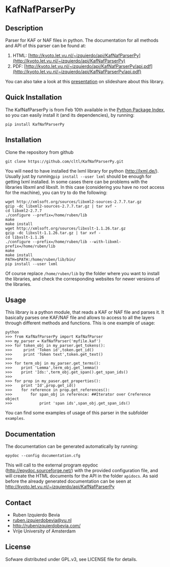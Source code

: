 KafNafParserPy
=============

Description
----------
Parser for KAF or  NAF files in python. The documentation for all methods and API of this parser can be found at:

1. HTML: [http://kyoto.let.vu.nl/~izquierdo/api/KafNafParserPy](http://kyoto.let.vu.nl/~izquierdo/api/KafNafParserPy)
2. PDF: [http://kyoto.let.vu.nl/~izquierdo/api/KafNafParserPy/api.pdf](http://kyoto.let.vu.nl/~izquierdo/api/KafNafParserPy/api.pdf)

You can also take a look at this [presentation](http://www.slideshare.net/rubenizquierdobevia/kafnafparserpy-a-python-library-for-parsingcreating-kaf-and-naf-files) on slideshare
 about this library.

Quick Installation
-----------------

The KafNafParserPy is from Feb 10th available in the [Python Package Index](https://pypi.python.org/pypi/KafNafParserPy), so you can easily install it (and its dependencies), by running:
````shell
pip install KafNafParserPy
````


Installation
-----------
Clone the repository from github

````shell
git clone https://github.com/cltl/KafNafParserPy.git
````
You will need to have installed the lxml library for python (http://lxml.de/). Usually just by running`pip install --user lxml` should be enough for
getting lxml installed. In some cases there can be problems with the libraries libxml and libxslt. In this case (considering you have no root access
for the machine), you can try to do the following:
```shell
wget http://xmlsoft.org/sources/libxml2-sources-2.7.7.tar.gz
gzip -dc libxml2-sources-2.7.7.tar.gz | tar xvf -
cd libxml2-2.7.7
./configure --prefix=/home/ruben/lib
make
make install
wget http://xmlsoft.org/sources/libxslt-1.1.26.tar.gz
gzip -dc libxslt-1.1.26.tar.gz | tar xvf -
cd libxslt-1.1.26
./configure --prefix=/home/ruben/lib --with-libxml-prefix=/home/ruben/lib
make
make install
PATH=$PATH:/home/ruben/lib/bin/
pip install --user lxml
```

Of course replace `/home/ruben/lib` by the folder where you want to install the libraries, and check the corresponding websites for newer versions
of the libraries.

Usage
-----

This library is a python module, that reads a KAF or NAF file and parses it. It basically parses one KAF/NAF file
and allows to access to all the layers through different methods and functions. This is one example of usage:
```shell
python
>>> from KafNafParserPy import KafNafParser
>>> my_parser = KafNafParser('myfile.kaf')
>>> for token_obj in my_parser.get_tokens():
>>>     print 'Token id',token.get_id()
>>>     print 'Token text',token.get_text()
>>>
>>> for term_obj in my_parser.get_terms():
>>>    print 'Lemma',term_obj.get_lemma()
>>>    print 'Ids:',term_obj.get_span().get_span_ids()
>>>
>>> for prop in my_paser.get_properties():
>>>    print 'Id',prop.get_id()
>>>    for reference in prop.get_references():
>>>        for span_obj in reference: ##Iterator over Creference object
>>>            print 'span ids',span_obj.get_span_ids()
```

You can find some examples of usage of this parser in the subfolder `examples`.

Documentation
-------------
The documentation can be generated automatically by running:
```shell
epydoc --config documentation.cfg
```

This will call to the external program epydoc (http://epydoc.sourceforge.net/) with the provided configuration file, and will create the HTML documents
for the API in the folder `apidocs`. As said before the already generated documentation can be seen at http://kyoto.let.vu.nl/~izquierdo/api/KafNafParserPy

Contact
------

* Ruben Izquierdo Bevia
* ruben.izquierdobevia@vu.nl
* http://rubenizquierdobevia.com/
* Vrije University of Amsterdam

License
------
Sofware distributed under GPL.v3, see LICENSE file for details.
